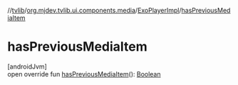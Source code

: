 //[tvlib](../../../index.md)/[org.mjdev.tvlib.ui.components.media](../index.md)/[ExoPlayerImpl](index.md)/[hasPreviousMediaItem](has-previous-media-item.md)

# hasPreviousMediaItem

[androidJvm]\
open override fun [hasPreviousMediaItem](has-previous-media-item.md)(): [Boolean](https://kotlinlang.org/api/latest/jvm/stdlib/kotlin/-boolean/index.html)
